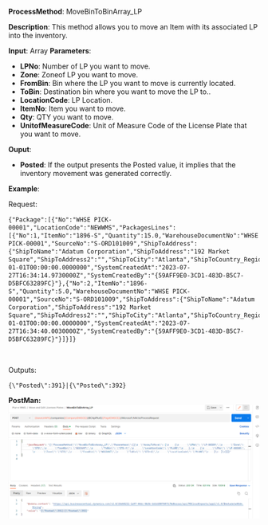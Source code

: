 **ProcessMethod**: MoveBinToBinArray_LP

**Description**:
This method allows you to move an Item with its associated LP into the inventory.

**Input**: Array
**Parameters**: 
-	**LPNo**: Number of LP you want to move.
-	**Zone**: Zoneof LP you want to move.
-	**FromBin**: Bin where the LP you want to move is currently located.
-	**ToBin**: Destination bin where you want to move the LP to..
-	**LocationCode**: LP Location.
-	**ItemNo**: Item you want to move.
-	**Qty**: QTY you want to move.
-	**UnitofMeasureCode**: Unit of Measure Code of the License Plate that you want to move.

**Ouput**: 
-	**Posted**: If the output presents the Posted value, it implies that the inventory movement was generated correctly.


**Example**:

Request:
```
{"Package":[{"No":"WHSE PICK-00001","LocationCode":"NEWWMS","PackagesLines":[{"No":1,"ItemNo":"1896-S","Quantity":15.0,"WarehouseDocumentNo":"WHSE PICK-00001","SourceNo":"S-ORD101009","ShipToAddress":{"ShipToName":"Adatum Corporation","ShipToAddress":"192 Market Square","ShipToAddress2":"","ShipToCity":"Atlanta","ShipToCountry_RegionCode":"US","ShipToCounty":"GA"},"Weight":15.0,"Width":2.0,"Height":2.0,"Depth":3.0,"Status":false,"PackingDate":"0001-01-01T00:00:00.0000000","SystemCreatedAt":"2023-07-27T16:34:14.9730000Z","SystemCreatedBy":"{59AFF9E0-3CD1-483D-B5C7-D5BFC63289FC}"},{"No":2,"ItemNo":"1896-S","Quantity":5.0,"WarehouseDocumentNo":"WHSE PICK-00001","SourceNo":"S-ORD101009","ShipToAddress":{"ShipToName":"Adatum Corporation","ShipToAddress":"192 Market Square","ShipToAddress2":"","ShipToCity":"Atlanta","ShipToCountry_RegionCode":"US","ShipToCounty":"GA"},"Weight":1.0,"Width":3.0,"Height":3.0,"Depth":3.0,"Status":false,"PackingDate":"0001-01-01T00:00:00.0000000","SystemCreatedAt":"2023-07-27T16:34:40.0030000Z","SystemCreatedBy":"{59AFF9E0-3CD1-483D-B5C7-D5BFC63289FC}"}]}]}



```


Outputs:
```
{\"Posted\":391}|{\"Posted\":392}

```
**PostMan:**
![image.png](/.attachments/image-12b7180f-f65f-4931-bc15-f389d522ef01.png)